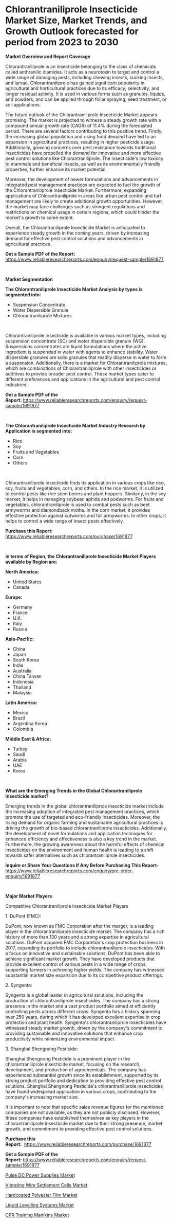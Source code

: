<p><h1>Chlorantraniliprole Insecticide Market Size, Market Trends, and Growth Outlook forecasted for period from 2023 to 2030</h1></p><p><strong>Market Overview and Report Coverage</strong></p>
<p><p>Chlorantraniliprole is an insecticide belonging to the class of chemicals called anthranilic diamides. It acts as a neurotoxin to target and control a wide range of damaging pests, including chewing insects, sucking insects, and larvae. Chlorantraniliprole has gained significant popularity in agricultural and horticultural practices due to its efficacy, selectivity, and longer residual activity. It is used in various forms such as granules, liquids, and powders, and can be applied through foliar spraying, seed treatment, or soil applications.</p><p>The future outlook of the Chlorantraniliprole Insecticide Market appears promising. The market is projected to witness a steady growth rate with a compound annual growth rate (CAGR) of 11.4% during the forecasted period. There are several factors contributing to this positive trend. Firstly, the increasing global population and rising food demand have led to an expansion in agricultural practices, resulting in higher pesticide usage. Additionally, growing concerns over pest resistance towards traditional insecticides have propelled the demand for innovative and more effective pest control solutions like Chlorantraniliprole. The insecticide's low toxicity to mammals and beneficial insects, as well as its environmentally friendly properties, further enhance its market potential.</p><p>Moreover, the development of newer formulations and advancements in integrated pest management practices are expected to fuel the growth of the Chlorantraniliprole Insecticide Market. Furthermore, expanding applications of Chlorantraniliprole in areas like urban pest control and turf management are likely to create additional growth opportunities. However, the market may face challenges such as stringent regulations and restrictions on chemical usage in certain regions, which could hinder the market's growth to some extent.</p><p>Overall, the Chlorantraniliprole Insecticide Market is anticipated to experience steady growth in the coming years, driven by increasing demand for effective pest control solutions and advancements in agricultural practices.</p></p>
<p><strong>Get a Sample PDF of the Report:</strong> <a href="https://www.reliableresearchreports.com/enquiry/request-sample/1691877">https://www.reliableresearchreports.com/enquiry/request-sample/1691877</a></p>
<p>&nbsp;</p>
<p><strong>Market Segmentation</strong></p>
<p><strong>The Chlorantraniliprole Insecticide Market Analysis by types is segmented into:</strong></p>
<p><ul><li>Suspension Concentrate</li><li>Water Dispersible Granule</li><li>Chlorantraniliprole Mixtures</li></ul></p>
<p>&nbsp;</p>
<p><p>Chlorantraniliprole insecticide is available in various market types, including suspension concentrate (SC) and water dispersible granule (WG). Suspensions concentrates are liquid formulations where the active ingredient is suspended in water with agents to enhance stability. Water dispersible granules are solid granules that readily disperse in water to form a suspension. Additionally, there is a market for Chlorantraniliprole mixtures, which are combinations of Chlorantraniliprole with other insecticides or additives to provide broader pest control. These market types cater to different preferences and applications in the agricultural and pest control industries.</p></p>
<p><strong>Get a Sample PDF of the Report:</strong>&nbsp;<a href="https://www.reliableresearchreports.com/enquiry/request-sample/1691877">https://www.reliableresearchreports.com/enquiry/request-sample/1691877</a></p>
<p>&nbsp;</p>
<p><strong>The Chlorantraniliprole Insecticide Market Industry Research by Application is segmented into:</strong></p>
<p><ul><li>Rice</li><li>Soy</li><li>Fruits and Vegetables</li><li>Corn</li><li>Others</li></ul></p>
<p>&nbsp;</p>
<p><p>Chlorantraniliprole insecticide finds its application in various crops like rice, soy, fruits and vegetables, corn, and others. In the rice market, it is utilized to control pests like rice stem borers and plant hoppers. Similarly, in the soy market, it helps in managing soybean aphids and podworms. For fruits and vegetables, chlorantraniliprole is used to combat pests such as beet armyworms and diamondback moths. In the corn market, it provides effective protection against cutworms and fall armyworms. In other crops, it helps to control a wide range of insect pests effectively.</p></p>
<p><strong>Purchase this Report:</strong>&nbsp; <a href="https://www.reliableresearchreports.com/purchase/1691877">https://www.reliableresearchreports.com/purchase/1691877</a></p>
<p>&nbsp;</p>
<p><strong>In terms of Region, the Chlorantraniliprole Insecticide Market Players available by Region are:</strong></p>
<p>
    <p> <strong> North America: </strong>
        <ul>
            <li>United States</li>
            <li>Canada</li>
        </ul>
        </p> 
    <p> <strong> Europe: </strong>
        <ul>
            <li>Germany</li>
            <li>France</li>
            <li>U.K.</li>
            <li>Italy</li>
            <li>Russia</li>
        </ul>
        </p> 
    <p> <strong> Asia-Pacific: </strong>
        <ul>
            <li>China</li>
            <li>Japan</li>
            <li>South Korea</li>
            <li>India</li>
            <li>Australia</li>
            <li>China Taiwan</li>
            <li>Indonesia</li>
            <li>Thailand</li>
            <li>Malaysia</li>
        </ul>
        </p> 
    <p> <strong> Latin America: </strong>
        <ul>
            <li>Mexico</li>
            <li>Brazil</li>
            <li>Argentina Korea</li>
            <li>Colombia</li>
        </ul>
        </p> 
    <p> <strong> Middle East & Africa: </strong>
        <ul>
            <li>Turkey</li>
            <li>Saudi</li>
            <li>Arabia</li>
            <li>UAE</li>
            <li>Korea</li>
        </ul>
    </p>
    </p>
<p>&nbsp;</p>
<p><strong>What are the Emerging Trends in the Global Chlorantraniliprole Insecticide market?</strong></p>
<p><p>Emerging trends in the global chlorantraniliprole insecticide market include the increasing adoption of integrated pest management practices, which promote the use of targeted and eco-friendly insecticides. Moreover, the rising demand for organic farming and sustainable agricultural practices is driving the growth of bio-based chlorantraniliprole insecticides. Additionally, the development of novel formulations and application techniques for enhanced efficiency and effectiveness is also a key trend in the market. Furthermore, the growing awareness about the harmful effects of chemical insecticides on the environment and human health is leading to a shift towards safer alternatives such as chlorantraniliprole insecticides.</p></p>
<p><strong>Inquire or Share Your Questions If Any Before Purchasing This Report</strong>- <a href="https://www.reliableresearchreports.com/enquiry/pre-order-enquiry/1691877">https://www.reliableresearchreports.com/enquiry/pre-order-enquiry/1691877</a></p>
<p>&nbsp;</p>
<p><strong>Major Market Players</strong></p>
<p><p>Competitive Chlorantraniliprole Insecticide Market Players</p><p>1. DuPont (FMC):</p><p>DuPont, now known as FMC Corporation after the merger, is a leading player in the chlorantraniliprole insecticide market. The company has a rich history of more than 130 years and a strong expertise in agricultural solutions. DuPont acquired FMC Corporation's crop protection business in 2017, expanding its portfolio to include chlorantraniliprole insecticides. With a focus on innovative and sustainable solutions, DuPont has been able to achieve significant market growth. They have developed products that provide excellent control of various pests in a wide range of crops, supporting farmers in achieving higher yields. The company has witnessed substantial market size expansion due to its competitive product offerings.</p><p>2. Syngenta:</p><p>Syngenta is a global leader in agricultural solutions, including the production of chlorantraniliprole insecticides. The company has a strong presence in the market and a vast product portfolio aimed at efficiently controlling pests across different crops. Syngenta has a history spanning over 250 years, during which it has developed excellent expertise in crop protection and plant health. Syngenta's chlorantraniliprole insecticides have witnessed steady market growth, driven by the company's commitment to providing sustainable and innovative solutions that enhance crop productivity while minimizing environmental impact.</p><p>3. Shanghai Shengnong Pesticide:</p><p>Shanghai Shengnong Pesticide is a prominent player in the chlorantraniliprole insecticide market, focusing on the research, development, and production of agrochemicals. The company has experienced substantial growth since its establishment, supported by its strong product portfolio and dedication to providing effective pest control solutions. Shanghai Shengnong Pesticide's chlorantraniliprole insecticides have found widespread application in various crops, contributing to the company's increasing market size.</p><p>It is important to note that specific sales revenue figures for the mentioned companies are not available, as they are not publicly disclosed. However, these companies have established themselves as key players in the chlorantraniliprole insecticide market due to their strong presence, market growth, and commitment to providing effective pest control solutions.</p></p>
<p><strong>Purchase this Report:</strong>&nbsp;&nbsp;<a href="https://www.reliableresearchreports.com/purchase/1691877">https://www.reliableresearchreports.com/purchase/1691877</a></p>
<p></p>
<p><strong>Get a Sample PDF of the Report:</strong>&nbsp;<a href="https://www.reliableresearchreports.com/enquiry/request-sample/1691877">https://www.reliableresearchreports.com/enquiry/request-sample/1691877</a></p>
<p><p><a href="https://medium.com/@larrycrooks1923/pulse-dc-power-supplies-market-size-cagr-trends-2024-2030-8640e8c3dde3">Pulse DC Power Supplies Market</a></p><p><a href="https://medium.com/@cameronhuel/vibrating-wire-settlement-cells-market-outlook-industry-overview-and-forecast-2023-to-2030-e14d982c98b0">Vibrating Wire Settlement Cells Market</a></p><p><a href="https://github.com/Chiragrp22/Market-Research-Report-List-1/blob/main/hardcoated-polyester-film-market.md">Hardcoated Polyester Film Market</a></p><p><a href="https://medium.com/@sandyabbott2023/liquid-levelling-systems-market-comprehensive-assessment-by-type-application-and-geography-489bd7f8f38b">Liquid Levelling Systems Market</a></p><p><a href="https://github.com/Chiragrp23/Market-Research-Report-List-1/blob/main/cpr-training-manikins-market.md">CPR Training Manikins Market</a></p></p>